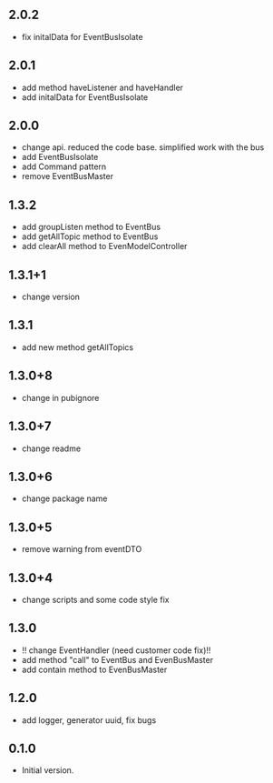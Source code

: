 ## 2.0.2
-  fix initalData for EventBusIsolate
## 2.0.1
-  add method haveListener and haveHandler
-  add initalData for EventBusIsolate
## 2.0.0
-  change api. reduced the code base. simplified work with the bus
-  add EventBusIsolate  
-  add Command pattern
-  remove EventBusMaster
## 1.3.2  
-  add groupListen method to EventBus   
-  add getAllTopic method to EventBus   
-  add clearAll method to EvenModelController
## 1.3.1+1  
-  change version  
## 1.3.1  
-  add new method getAllTopics
## 1.3.0+8  
-  change in pubignore  
## 1.3.0+7  
-  change readme  
## 1.3.0+6  
-  change package name  
## 1.3.0+5  
-  remove warning from eventDTO  
## 1.3.0+4  
-  change scripts and some code style fix  
## 1.3.0
-  !! change EventHandler (need customer code fix)!!
-  add method "call" to EventBus and EvenBusMaster
-  add contain method to EvenBusMaster
## 1.2.0
-  add logger, generator uuid, fix bugs
## 0.1.0

- Initial version.